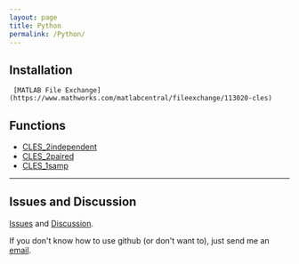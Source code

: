```yaml
---
layout: page
title: Python
permalink: /Python/
---
```


## Installation 

     [MATLAB File Exchange](https://www.mathworks.com/matlabcentral/fileexchange/113020-cles)
     
## Functions

* [CLES_2independent](/2independent_m.md)
* [CLES_2paired](/2paired_m.md) 
* [CLES_1samp](/1samp_m.md)

--- 

## Issues and Discussion 

[Issues](https://github.com/tulimid1/CLES/issues) and [Discussion](https://github.com/tulimid1/CLES/discussions).

If you don't know how to use github (or don't want to), just send me an [email](mailto:tulimid@udel.edu). 
